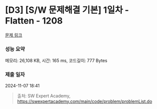 # [D3] [S/W 문제해결 기본] 1일차 - Flatten - 1208 

[문제 링크](https://swexpertacademy.com/main/code/problem/problemDetail.do?contestProbId=AV139KOaABgCFAYh) 

### 성능 요약

메모리: 26,108 KB, 시간: 165 ms, 코드길이: 777 Bytes

### 제출 일자

2024-11-07 18:41



> 출처: SW Expert Academy, https://swexpertacademy.com/main/code/problem/problemList.do